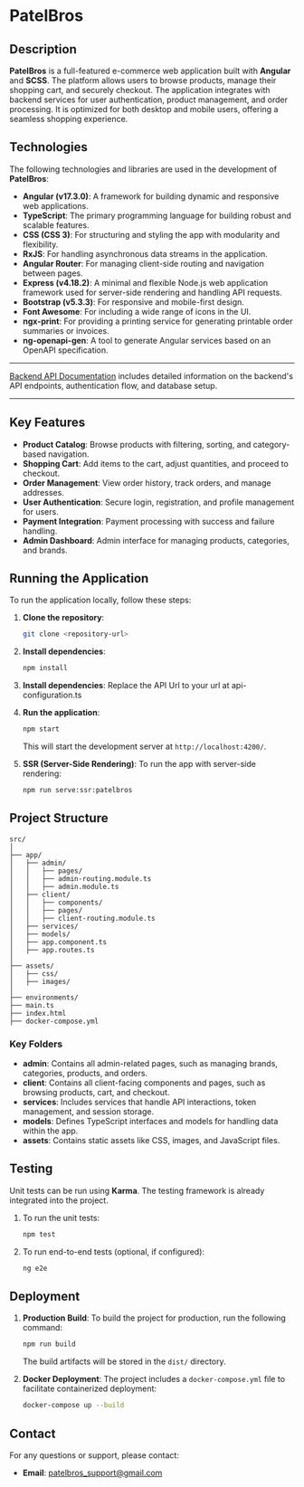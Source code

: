 
# PatelBros

## Description
**PatelBros** is a full-featured e-commerce web application built with **Angular** and **SCSS**. The platform allows users to browse products, manage their shopping cart, and securely checkout. The application integrates with backend services for user authentication, product management, and order processing. It is optimized for both desktop and mobile users, offering a seamless shopping experience.

## Technologies
The following technologies and libraries are used in the development of **PatelBros**:

- **Angular (v17.3.0)**: A framework for building dynamic and responsive web applications.
- **TypeScript**: The primary programming language for building robust and scalable features.
- **CSS (CSS 3)**: For structuring and styling the app with modularity and flexibility.
- **RxJS**: For handling asynchronous data streams in the application.
- **Angular Router**: For managing client-side routing and navigation between pages.
- **Express (v4.18.2)**: A minimal and flexible Node.js web application framework used for server-side rendering and handling API requests.
- **Bootstrap (v5.3.3)**: For responsive and mobile-first design.
- **Font Awesome**: For including a wide range of icons in the UI.
- **ngx-print**: For providing a printing service for generating printable order summaries or invoices.
- **ng-openapi-gen**: A tool to generate Angular services based on an OpenAPI specification.

---

[Backend API Documentation](https://github.com/Aarju2308/patelbros_backend) includes detailed information on the backend's API endpoints, authentication flow, and database setup.

---

## Key Features
- **Product Catalog**: Browse products with filtering, sorting, and category-based navigation.
- **Shopping Cart**: Add items to the cart, adjust quantities, and proceed to checkout.
- **Order Management**: View order history, track orders, and manage addresses.
- **User Authentication**: Secure login, registration, and profile management for users.
- **Payment Integration**: Payment processing with success and failure handling.
- **Admin Dashboard**: Admin interface for managing products, categories, and brands.

## Running the Application
To run the application locally, follow these steps:

1. **Clone the repository**:
   ```bash
   git clone <repository-url>
   ```
2. **Install dependencies**:
   ```bash
   npm install
   ```
3. **Install dependencies**:
   Replace the API Url to your url at api-configuration.ts
4. **Run the application**:
   ```bash
   npm start
   ```
   This will start the development server at `http://localhost:4200/`.

4. **SSR (Server-Side Rendering)**:
   To run the app with server-side rendering:
   ```bash
   npm run serve:ssr:patelbros
   ```

## Project Structure

```plaintext
src/
│
├── app/
│   ├── admin/
│   │   ├── pages/
│   │   ├── admin-routing.module.ts
│   │   ├── admin.module.ts
│   ├── client/
│   │   ├── components/
│   │   ├── pages/
│   │   ├── client-routing.module.ts
│   ├── services/
│   ├── models/
│   ├── app.component.ts
│   ├── app.routes.ts
│
├── assets/
│   ├── css/
│   ├── images/
│
├── environments/
├── main.ts
├── index.html
├── docker-compose.yml
```

### Key Folders
- **admin**: Contains all admin-related pages, such as managing brands, categories, products, and orders.
- **client**: Contains all client-facing components and pages, such as browsing products, cart, and checkout.
- **services**: Includes services that handle API interactions, token management, and session storage.
- **models**: Defines TypeScript interfaces and models for handling data within the app.
- **assets**: Contains static assets like CSS, images, and JavaScript files.

## Testing
Unit tests can be run using **Karma**. The testing framework is already integrated into the project.

1. To run the unit tests:
   ```bash
   npm test
   ```

2. To run end-to-end tests (optional, if configured):
   ```bash
   ng e2e
   ```

## Deployment
1. **Production Build**:
   To build the project for production, run the following command:
   ```bash
   npm run build
   ```
   The build artifacts will be stored in the `dist/` directory.

2. **Docker Deployment**:
   The project includes a `docker-compose.yml` file to facilitate containerized deployment:
   ```bash
   docker-compose up --build
   ```

## Contact
For any questions or support, please contact:

- **Email**: patelbros_support@gmail.com

